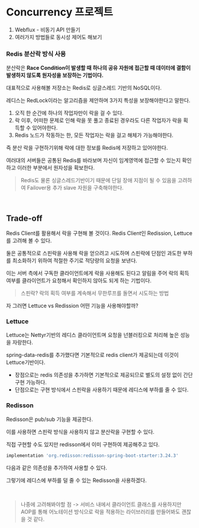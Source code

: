 # Concurrency 프로젝트

1. Webflux - 비동기 API 만들기
2. 여러가지 방법들로 동시성 제어도 해보기

### Redis 분산락 방식 사용

분산락은 **Race Condition이 발생할 때 하나의 공유 자원에 접근할 때 데이터에 결함이 발생하지 않도록 원자성을 보장하는 기법이다.**

대표적으로 사용해볼 저장소는 Redis로 싱글스레드 기반의 NoSQL이다.

레디스는 RedLock이라는 알고리즘을 제안하며 3가지 특성을 보장해야한다고 말한다.

1. 오직 한 순간에 하나의 작업자만이 락을 걸 수 있다.
2. 락 이후, 어떠한 문제로 인해 락을 못 풀고 종료된 경우라도 다른 작업자가 락을 획득할 수 있어야한다.
3. Redis 노드가 작동하는 한, 모든 작업자는 락을 걸고 해체가 가능해야한다.

즉 분산 락을 구현하기위해 락에 대한 정보를 Redis에 저장하고 있어야한다.

여러대의 서버들은 공통된 Redis를 바라보며 자신이 임계영역에 접근할 수 있는지 확인하고 이러한 부분에서 원자성을 확보한다.

> Redis도 물론 싱글스레드기반이기 때문에 단일 장애 지점이 될 수 있음을 고려하여 Failover용 추가 slave 자원을 구축해야한다.


<br>

## Trade-off

Redis Client를 활용해서 락을 구현해 볼 것이다. Redis Client인 Redission, Lettuce를 고려해 볼 수 있다.

둘은 공통적으로 스핀락을 사용해 락을 얻으려고 시도하며 스핀락에 단점인 과도한 부하를 최소화하기 위하여 적절한 주기로 적당량의 요청을 보낸다.

이는 서버 측에서 구독한 클라이언트에게 락을 사용해도 된다고 알림을 주어 락의 획득 여부를 클라이언트가 요청해서 확인하지 않아도 되게 하는 기법이다.

> 스핀락? 락의 획득 여부를 계속해서 무한루프를 돌면서 시도하는 방법

자 그러면 Lettuce vs Redission 어떤 기능을 사용해야할까?

### Lettuce

Lettuce는 Nettyr기반의 레디스 클라이언트며 요청을 넌블러킹으로 처리해 높은 성능을 자랑한다.

spring-data-redis를 추가했다면 기본적으로 redis client가 제공되는데 이것이 Lettuce기반이다.

- 장점으로는 redis 의존성을 추가하면 기본적으로 제공되므로 별도의 설정 없이 간단 구현 가능하다.
- 단점으로는 구현 방식에서 스핀락을 사용하기 때문에 레디스에 부하를 줄 수 있다.


### Redisson

Redisson은 pub/sub 기능을 제공한다.

이를 사용하면 스핀락 방식을 사용하지 않고 분산락을 구현할 수 있다.

직접 구현할 수도 있지만 redisson에서 이미 구현하여 제공해주고 있다.

```gradle
implementation 'org.redisson:redisson-spring-boot-starter:3.24.3'
```

다음과 같은 의존성을 추가하여 사용할 수 있다.

그렇기에 레디스에 부하를 덜 줄 수 있는 Redisson을 사용하겠다.

<br>

> 나중에 고려해봐야할 점 -> 서비스 내에서 클라이언트 클래스를 사용하지만 AOP를 통해 어노테이션 방식으로 락을 적용하는 라이브러리를 만들어봐도 괜찮을 것 같다. 